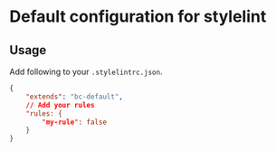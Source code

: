 # Default configuration for stylelint

## Usage

Add following to your `.stylelintrc.json`.

```json
{
    "extends": "bc-default",
    // Add your rules
    "rules: {
        "my-rule": false
    }
}
```